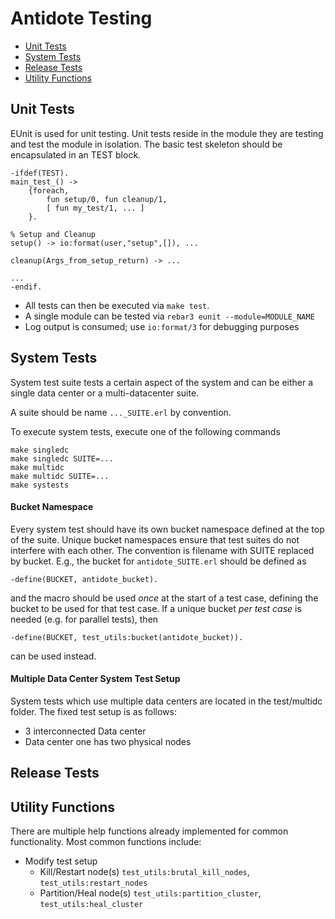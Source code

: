 Antidote Testing
================

* [Unit Tests](#unit-tests)
* [System Tests](#system-tests)
* [Release Tests](#release-tests)
* [Utility Functions](#utility-functions)

Unit Tests
----------

EUnit is used for unit testing. 
Unit tests reside in the module they are testing and test the module in isolation. 
The basic test skeleton should be encapsulated in an TEST block.


```
-ifdef(TEST).
main_test_() ->
    {foreach,
        fun setup/0, fun cleanup/1,
        [ fun my_test/1, ... ]
    }.

% Setup and Cleanup
setup() -> io:format(user,"setup",[]), ...

cleanup(Args_from_setup_return) -> ...

...
-endif.
```

* All tests can then be executed via `make test`.
* A single module can be tested via `rebar3 eunit --module=MODULE_NAME`
* Log output is consumed; use `io:format/3` for debugging purposes


System Tests
----------------------------------

System test suite tests a certain aspect of the system and can be either a single data center or a multi-datacenter suite.

A suite should be name `..._SUITE.erl` by convention.

To execute system tests, execute one of the following commands

    make singledc 
    make singledc SUITE=...
    make multidc
    make multidc SUITE=...
    make systests


#### Bucket Namespace

Every system test should have its own bucket namespace defined at the top of the suite. 
Unique bucket namespaces ensure that test suites do not interfere with each other. 
The convention is filename with SUITE replaced by bucket.
E.g., the bucket for `antidote_SUITE.erl` should be defined as

    -define(BUCKET, antidote_bucket).

and the macro should be used *once* at the start of a test case, defining the bucket to be used for that test case. 
If a unique bucket *per test case* is needed (e.g. for parallel tests), then

    -define(BUCKET, test_utils:bucket(antidote_bucket)).

can be used instead.


#### Multiple Data Center System Test Setup

System tests which use multiple data centers are located in the test/multidc folder.
The fixed test setup is as follows:

* 3 interconnected Data center
* Data center one has two physical nodes



Release Tests
-------------

Utility Functions
-----------------

There are multiple help functions already implemented for common functionality.
Most common functions include:

* Modify test setup
  * Kill/Restart node(s) `test_utils:brutal_kill_nodes`, `test_utils:restart_nodes`
  * Partition/Heal node(s) `test_utils:partition_cluster`, `test_utils:heal_cluster`



